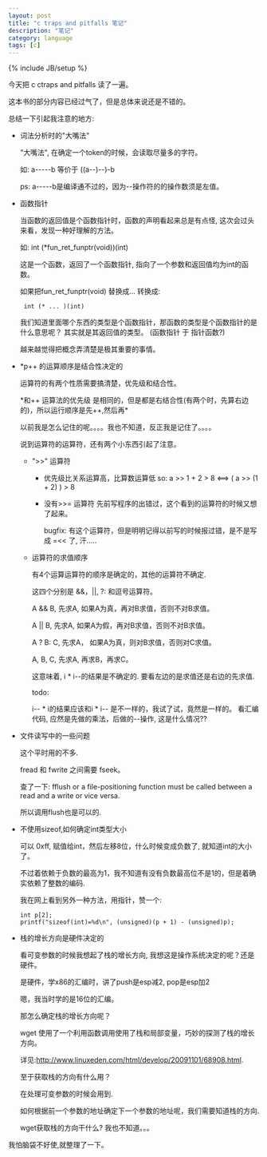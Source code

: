 ```yaml
---
layout: post
title: "c traps and pitfalls 笔记"
description: "笔记"
category: language
tags: [c]
---
```


{% include JB/setup %}

今天把 c ctraps and pitfalls 读了一遍。

这本书的部分内容已经过气了，但是总体来说还是不错的。

总结一下引起我注意的地方:

*  词法分析时的"大嘴法"

    "大嘴法", 在确定一个token的时候，会读取尽量多的字符。

    如: a-----b 等价于 ((a--)--)-b

    ps: a-----b是编译通不过的，因为--操作符的的操作数须是左值。

*  函数指针

    当函数的返回值是个函数指针时，函数的声明看起来总是有点怪, 这次会过头来看，发现一种好理解的方法。

    如: int (*fun_ret_funptr(void))(int)

    这是一个函数，返回了一个函数指针, 指向了一个参数和返回值均为int的函数。

    如果把fun_ret_funptr(void) 替换成... 转换成:

        int (* ... )(int)

    我们知道里面哪个东西的类型是个函数指针，那函数的类型是个函数指针的是什么意思呢？
    其实就是其返回值的类型。
    (函数指针 于 指针函数?)

    越来越觉得把概念弄清楚是极其重要的事情。

*   *p++ 的运算顺序是结合性决定的

    运算符的有两个性质需要搞清楚，优先级和结合性。

    *和++ 运算法的优先级 是相同的，但是都是右结合性(有两个时，先算右边的)，所以运行顺序是先++,然后再\*

    以前我是怎么记住的呢。。。。我也不知道，反正我是记住了。。。。

    说到运算符的运算符，还有两个小东西引起了注意。

    *   ">>" 运算符

        -   优先级比关系运算高，比算数运算低
            so:
                a >> 1 + 2 > 8 <==> ( a >> (1 + 2) ) > 8

        -   没有>>= 运算符
            先前写程序的出错过，这个看到的运算符的时候又想了起来。

            bugfix: 有这个运算符，但是明明记得以前写的时候报过错，是不是写成 =<< 了, 汗.....

    *   运算符的求值顺序

        有4个运算运算符的顺序是确定的，其他的运算符不确定.

        这四个分别是 &&，||, ?: 和逗号运算符。

        A && B, 先求A, 如果A为真，再对B求值，否则不对B求值。

        A || B, 先求A, 如果A为假，再对B求值，否则不对B求值。

        A ? B: C, 先求A， 如果A为真，则对B求值，否则对C求值。

        A, B, C,  先求A, 再求B，再求C。

        这意味着, i * i--的结果是不确定的.  要看左边的是求值还是右边的先求值.

        todo:

        i-- * i的结果应该和i * i-- 是不一样的，我试了试，竟然是一样的。
        看汇编代码, 应然是先做的乘法，后做的--操作, 这是什么情况??


*   文件读写中的一些问题

    这个平时用的不多.

    fread 和 fwrite 之间需要 fseek。

    查了一下: fflush or a file-positioning function must be called between a read and a write or vice versa.

    所以调用flush也是可以的.

*   不使用sizeof,如何确定int类型大小

    可以 0xff, 赋值给int，然后左移8位，什么时候变成负数了, 就知道int的大小了。

    不过着依赖于负数的最高为1，我不知道有没有负数最高位不是1的，但是着确实依赖了整数的编码.

    我在网上看到另外一种方法，用指针，赞一个:

        int p[2];
        printf("sizeof(int)=%d\n", (unsigned)(p + 1) - (unsigned)p);

*   栈的增长方向是硬件决定的

    看可变参数的时候我想起了栈的增长方向, 我想这是操作系统决定的呢？还是硬件。

    是硬件，学x86的汇编时，讲了push是esp减2, pop是esp加2

    嗯，我当时学的是16位的汇编。

    那怎么确定栈的增长方向呢？

    wget 使用了一个利用函数调用使用了栈和局部变量，巧妙的探测了栈的增长方向。

    详见:<http://www.linuxeden.com/html/develop/20091101/68908.html>.

    至于获取栈的方向有什么用？

    在处理可变参数的时候会用到.

    如何根据前一个参数的地址确定下一个参数的地址呢，我们需要知道栈的方向.

    wget获取栈的方向干什么? 我也不知道。。。

我怕脑袋不好使,就整理了一下。


